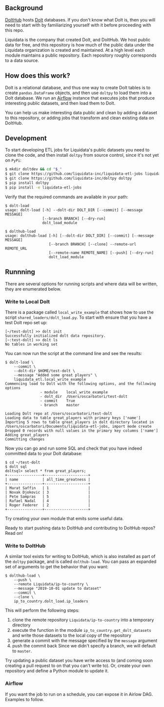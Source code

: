 ## Background
[DoltHub](https://www.dolthub.com) hosts [Dolt](https://github.com/liquidata-inc/dolt) databases. If you don't know what Dolt is, then you will need to start with by familiarizing yourself with it before proceeding with this repo.

Liquidata is the company that created Dolt, and DoltHub. We host public data for free, and this repository is how much of the public data under the Liquidata organization is created and maintained. At a high level each module maintains a public repository. Each repository roughly corresponds to a data source.

## How does this work?
Dolt is a relational database, and thus one way to create Dolt tables is to create `pandas.DataFrame` objects, and then use `doltpy` to load them into a Dolt database. We run an [Airflow](https://airflow.apache.org/) instance that executes jobs that produce interesting public datasets, and then load them to Dolt.

You can help us make interesting data public and clean by adding a dataset to this repository, or adding jobs that transform and clean existing data on DoltHub. 

## Development
To start developing ETL jobs for Liquidata's public datasets you need to clone the code, and then install `doltpy` from source control, since it's not yet on `PyPi`:
```bash
$ mkdir doltdev && cd "$_"
$ git clone https://github.com/liquidata-inc/liquidata-etl-jobs liquidata-etl-jobs
$ git clone https://github.com/liquidata-inc/doltpy doltpy
$ pip install doltpy
$ pip install -e liquidata-etl-jobs
```
Verify that the required commands are available in your path:
```
$ dolt-load
usage: dolt-load [-h] --dolt-dir DOLT_DIR [--commit] [--message MESSAGE]
                 [--branch BRANCH] [--dry-run]
                 dolt_load_module

$ dolthub-load
usage: dolthub-load [-h] [--dolt-dir DOLT_DIR] [--commit] [--message MESSAGE]
                    [--branch BRANCH] [--clone] --remote-url REMOTE_URL
                    [--remote-name REMOTE_NAME] [--push] [--dry-run]
                    dolt_load_module
```

## Runnning
There are several options for running scripts and where data will be written, they are enumerated below.

### Write to Local Dolt
There is a package called `local_write_example` that shows how to use the script `shared_loaders/dolt_load.py`. To start with ensure that you have a test Dolt repo set up:
```
[~/test-dolt] >> dolt init
Successfully initialized dolt data repository.
[~:test-dolt] >> dolt ls
No tables in working set
```
You can now run the script at the command line and see the results:
```
$ dolt-load \
    --commit \ 
    --dolt-dir $HOME/test-dolt \
    --message "Added some great players" \
    liquidata_etl.local_write_example
Commencing load to Dolt with the following options, and the following options
                - module    local_write_example
                - dolt_dir  /Users/oscarbatori/test-dolt
                - commit    True
                - branch    master
        
Loading Dolt repo at /Users/oscarbatori/test-dolt
Loading data to table great_players with primary keys ['name']
Importing 5 rows to table great_players in dolt directory located in /Users/oscarbatori/Documents/liquidata-etl-jobs, import mode create
Dropped 0 records with null values in the primary key columns ['name']
Adding great_players
Committing changes
```
Now you can go and run some SQL and check that you have indeed committed data to your Dolt database:
```
$ cd ~/test-dolt
$ dolt sql
doltsql> select * from great_players;
+----------------+--------------------+
| name           | all_time_greatness |
+----------------+--------------------+
| Marat Saffin   | 1                  |
| Novak Djokovic | 3                  |
| Pete Sampras   | 5                  |
| Rafael Nadal   | 4                  |
| Roger Federer  | 2                  |
+----------------+--------------------+

```
Try creating your own module that emits some useful data. 

Ready to start pushing data to DoltHub and contributing to DoltHub repos? Read on!
### Write to DoltHub
A similar tool exists for writing to DoltHub, which is also installed as part of the `doltpy` package, and is called `dolthub-load`. You can pass an expanded set of arguments to get the behavior that you want:
```
$ dolthub-load \
    --push \
    --remote Liquidata/ip-to-country \
    --message "2019-10-01 update to dataset" 
    --commit \
    --clone \
    ip_to_country.dolt_load.ip_loaders
```
This will perform the following steps:
1. clone the remote repository `Liquidata/ip-to-country` into a temporary directory
2. execute the function in the module `ip_to_country.get_dolt_datasets` and write those datasets to the local copy of the repository
3. generate a commit with the message specified by the `message` argument
4. push the commit back
Since we didn't specify a branch, we will default to `master`.

Try updating a public dataset you have write access to (and coming soon creating a pull request to on that you can't write to). Or, create your own repository and define a Python  module to update it.

### Airflow
If you want the job to run on a schedule, you can expose it in Airlow DAG. Examples to follow.